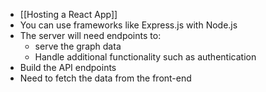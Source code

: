 - [[Hosting a React App]]
- You can use frameworks like Express.js with Node.js 
- The server will need endpoints to:
	- serve the graph data
	- Handle additional functionality such as authentication 
- Build the API endpoints 
- Need to fetch the data from the front-end 